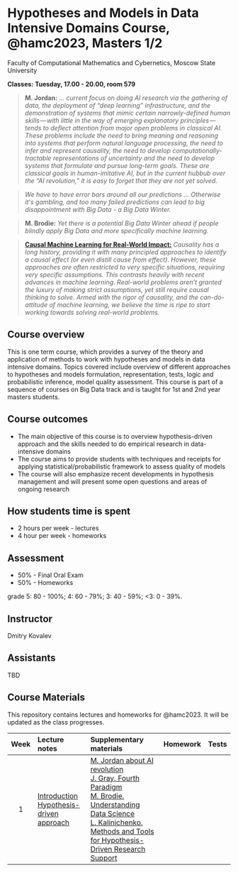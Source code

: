 # Hypotheses and Models in Data Intensive Domains Course, @hamc2023, Masters 1/2
Faculty of Computational Mathematics and Cybernetics, Moscow State University

**Classes: Tuesday, 17.00 - 20.00, room 579**

  > **M. Jordan:** *... current focus on doing AI research via the gathering of data, the deployment of “deep learning” infrastructure, and the demonstration of systems that mimic certain narrowly-defined human skills — with little in the way of emerging explanatory principles —  tends to deflect attention from major open problems in classical AI. These problems include the need to bring meaning and reasoning into systems that perform natural language processing, the need to infer and represent causality, the need to develop computationally-tractable representations of uncertainty and the need to develop systems that formulate and pursue long-term goals. These are classical goals in human-imitative AI, but in the current hubbub over the “AI revolution,” it is easy to forget that they are not yet solved.*

 > *We have to have error bars around all our predictions ... Otherwise it's gambling, and too many failed predictions can lead to big disappointment with Big Data - a Big Data Winter.*
 
 > **M. Brodie:** *Yet there is a potential Big Data Winter ahead if people blindly apply Big Data and more specifically machine learning.*

 > **[Causal Machine Learning for Real-World Impact:](https://nips.cc/virtual/2022/workshop/49992)** *Causality has a long history, providing it with many principled approaches to identify a causal effect (or even distill cause from effect). However, these approaches are often restricted to very specific situations, requiring very specific assumptions. This contrasts heavily with recent advances in machine learning. Real-world problems aren’t granted the luxury of making strict assumptions, yet still require causal thinking to solve. Armed with the rigor of causality, and the can-do-attitude of machine learning, we believe the time is ripe to start working towards solving real-world problems.*

## Course overview
This is one term course, which provides a survey of the theory and application of methods to work with hypotheses and models in data intensive domains. Topics covered include overview of different approaches to hypotheses and models formulation, representation, tests, logic and probabilistic inference, model quality assessment.
This course is part of a sequence of courses on Big Data track and is taught for 1st and 2nd year masters students.


## Course outcomes
- The main objective of this course is to overview hypothesis-driven approach and the skills needed to do empirical research in data-intensive domains 
- The course aims to provide students with techniques and receipts for applying statistical/probabilistic framework to assess quality of models 
- The course will also emphasize recent developments in hypothesis management and will present some open questions and areas of ongoing research

## How students time is spent
- 2 hours per week - lectures
- 4 hour per week - homeworks

## Assessment
- 50% - Final Oral Exam
- 50% - Homeworks

grade
5: 80 - 100%; 
4: 60 - 79%;
3: 40 - 59%;
<3: 0 - 39%.

## Instructor
Dmitry Kovalev

## Assistants
TBD

## Course Materials
This repository contains lectures and homeworks for @hamc2023. It will be updated as the class progresses.

| Week | Lecture notes | Supplementary materials | Homework | Tests |
|:------:|:----------|:----------|:----------|-------|
|1| [Introduction](./lectures/intro.pdf) <br> [Hypothesis-driven approach](./lectures/hamc2023_did_investigation.pdf)| [M. Jordan about AI revolution](https://medium.com/@mijordan3/artificial-intelligence-the-revolution-hasnt-happened-yet-5e1d5812e1e7) <br> [J. Gray. Fourth Paradigm](https://www.microsoft.com/en-us/research/publication/fourth-paradigm-data-intensive-scientific-discovery/) <br> [M. Brodie. Understanding Data Science](https://www.researchgate.net/publication/285586313_Understanding_Data_Science_An_Emerging_Discipline_for_Data-Intensive_Discovery) <br> [L. Kalinichenko. Methods and Tools for Hypothesis-Driven Research Support](http://synthesis.ipi.ac.ru/synthesis/staff/dmkovalev/15ia-hypoth.pdf)|||
